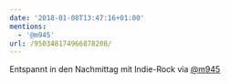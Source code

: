 ```yaml
---
date: '2018-01-08T13:47:16+01:00'
mentions:
  - '@m945'
url: /950348174966878208/
---
```

Entspannt in den Nachmittag mit Indie-Rock via [@m945](https://twitter.com/@m945)
